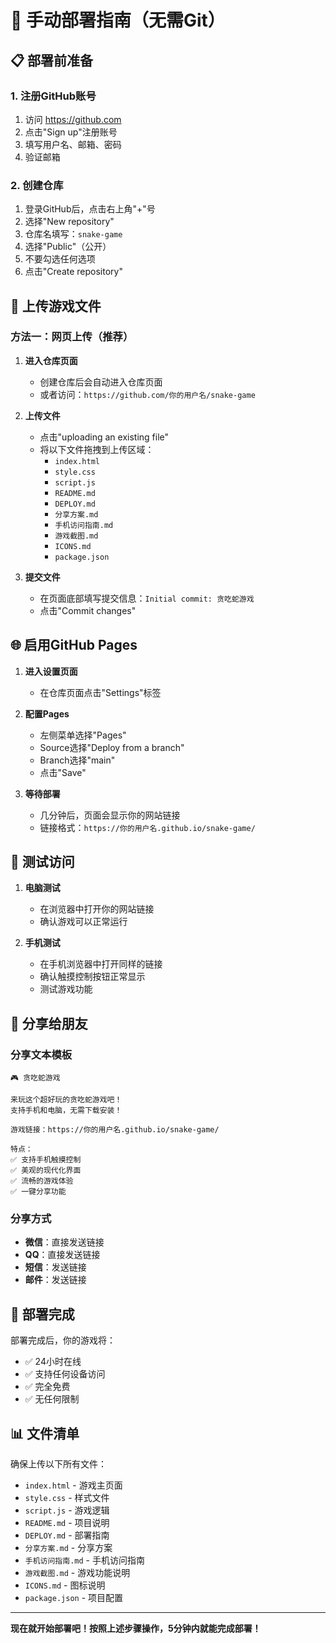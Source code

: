 # 🚀 手动部署指南（无需Git）

## 📋 部署前准备

### 1. 注册GitHub账号
1. 访问 https://github.com
2. 点击"Sign up"注册账号
3. 填写用户名、邮箱、密码
4. 验证邮箱

### 2. 创建仓库
1. 登录GitHub后，点击右上角"+"号
2. 选择"New repository"
3. 仓库名填写：`snake-game`
4. 选择"Public"（公开）
5. 不要勾选任何选项
6. 点击"Create repository"

## 📁 上传游戏文件

### 方法一：网页上传（推荐）

1. **进入仓库页面**
   - 创建仓库后会自动进入仓库页面
   - 或者访问：`https://github.com/你的用户名/snake-game`

2. **上传文件**
   - 点击"uploading an existing file"
   - 将以下文件拖拽到上传区域：
     - `index.html`
     - `style.css`
     - `script.js`
     - `README.md`
     - `DEPLOY.md`
     - `分享方案.md`
     - `手机访问指南.md`
     - `游戏截图.md`
     - `ICONS.md`
     - `package.json`

3. **提交文件**
   - 在页面底部填写提交信息：`Initial commit: 贪吃蛇游戏`
   - 点击"Commit changes"

## 🌐 启用GitHub Pages

1. **进入设置页面**
   - 在仓库页面点击"Settings"标签

2. **配置Pages**
   - 左侧菜单选择"Pages"
   - Source选择"Deploy from a branch"
   - Branch选择"main"
   - 点击"Save"

3. **等待部署**
   - 几分钟后，页面会显示你的网站链接
   - 链接格式：`https://你的用户名.github.io/snake-game/`

## 📱 测试访问

1. **电脑测试**
   - 在浏览器中打开你的网站链接
   - 确认游戏可以正常运行

2. **手机测试**
   - 在手机浏览器中打开同样的链接
   - 确认触摸控制按钮正常显示
   - 测试游戏功能

## 🔗 分享给朋友

### 分享文本模板
```
🎮 贪吃蛇游戏

来玩这个超好玩的贪吃蛇游戏吧！
支持手机和电脑，无需下载安装！

游戏链接：https://你的用户名.github.io/snake-game/

特点：
✅ 支持手机触摸控制
✅ 美观的现代化界面
✅ 流畅的游戏体验
✅ 一键分享功能
```

### 分享方式
- **微信**：直接发送链接
- **QQ**：直接发送链接
- **短信**：发送链接
- **邮件**：发送链接

## 🎯 部署完成

部署完成后，你的游戏将：
- ✅ 24小时在线
- ✅ 支持任何设备访问
- ✅ 完全免费
- ✅ 无任何限制

## 📊 文件清单

确保上传以下所有文件：
- `index.html` - 游戏主页面
- `style.css` - 样式文件
- `script.js` - 游戏逻辑
- `README.md` - 项目说明
- `DEPLOY.md` - 部署指南
- `分享方案.md` - 分享方案
- `手机访问指南.md` - 手机访问指南
- `游戏截图.md` - 游戏功能说明
- `ICONS.md` - 图标说明
- `package.json` - 项目配置

---

**现在就开始部署吧！按照上述步骤操作，5分钟内就能完成部署！**
